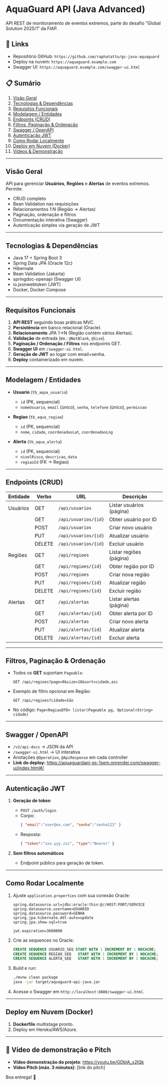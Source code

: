 # AquaGuard API (Java Advanced)

API REST de monitoramento de eventos extremos, parte do desafio “Global Solution 2025/1” da FIAP.

## 🔗 Links

- Repositório GitHub: `https://github.com/raphatatto/gs-java-aquaguard`
- Deploy na nuvem: `https://aquaguard.example.com`
- Swagger UI: `https://aquaguard.example.com/swagger-ui.html`

## 📋 Sumário

1. [Visão Geral](#vis%C3%A3o-geral)
2. [Tecnologias & Dependências](#tecnologias--depend%C3%AAncias)
3. [Requisitos Funcionais](#requisitos-funcionais)
4. [Modelagem / Entidades](#modelagem--entidades)
5. [Endpoints (CRUD)](#endpoints-crud)
6. [Filtros, Paginação & Ordenação](#filtros-pagina%C3%A7%C3%A3o--ordena%C3%A7%C3%A3o)
7. [Swagger / OpenAPI](#swagger--openapi)
8. [Autenticação JWT](#autentica%C3%A7%C3%A3o-jwt)
9. [Como Rodar Localmente](#como-rodar-localmente)
10. [Deploy em Nuvem (Docker)](#deploy-em-nuvem-docker)
11. [Vídeos & Demonstração](#v%C3%ADdeos--demonstra%C3%A7%C3%A3o)

---

## Visão Geral

API para gerenciar **Usuários**, **Regiões** e **Alertas** de eventos extremos. Permite:

- CRUD completo
- Bean Validation nas requisições
- Relacionamentos 1:N (Região → Alertas)
- Paginação, ordenação e filtros
- Documentação interativa (Swagger)
- Autenticação simples via geração de JWT

---

## Tecnologias & Dependências

- Java 17 + Spring Boot 3
- Spring Data JPA (Oracle 12c)
- Hibernate
- Bean Validation (Jakarta)
- springdoc-openapi (Swagger UI)
- io.jsonwebtoken (JWT)
- Docker, Docker Compose

---

## Requisitos Funcionais

1. **API REST** seguindo boas práticas MVC.
2. **Persistência** em banco relacional (Oracle).
3. **Relacionamento** JPA 1→N (Região contém vários Alertas).
4. **Validação** de entrada (ex.: `@NotBlank`, `@Size`).
5. **Paginação / Ordenação / Filtros** nos endpoints GET.
6. **Swagger UI** em `/swagger-ui.html`.
7. **Geração de JWT** ao logar com email+senha.
8. **Deploy** containerizado em nuvem.

---

## Modelagem / Entidades

- **Usuario** (`tb_aqua_usuario`)
  - `id` (PK, sequencial)
  - `nomeUsuario`, `email` (único), `senha`, `telefone` (único), `permissao`

- **Regiao** (`tb_aqua_regiao`)
  - `id` (PK, sequencial)
  - `nome`, `cidade`, `coordenadasLat`, `coordenadasLng`

- **Alerta** (`tb_aqua_alerta`)
  - `id` (PK, sequencial)
  - `nivelRisco`, `descricao`, `data`
  - `regiaoId` (FK → Regiao)

---

## Endpoints (CRUD)

| Entidade | Verbo | URL                  | Descrição               |
| -------- | ----- | -------------------- | ----------------------- |
| Usuários | GET   | `/api/usuarios`      | Listar usuários (página)|
|          | GET   | `/api/usuarios/{id}` | Obter usuário por ID    |
|          | POST  | `/api/usuarios`      | Criar novo usuário      |
|          | PUT   | `/api/usuarios/{id}` | Atualizar usuário       |
|          | DELETE| `/api/usuarios/{id}` | Excluir usuário         |
| Regiões  | GET   | `/api/regioes`       | Listar regiões (página) |
|          | GET   | `/api/regioes/{id}`  | Obter região por ID     |
|          | POST  | `/api/regioes`       | Criar nova região       |
|          | PUT   | `/api/regioes/{id}`  | Atualizar região        |
|          | DELETE| `/api/regioes/{id}`  | Excluir região          |
| Alertas  | GET   | `/api/alertas`       | Listar alertas (página) |
|          | GET   | `/api/alertas/{id}`  | Obter alerta por ID     |
|          | POST  | `/api/alertas`       | Criar novo alerta       |
|          | PUT   | `/api/alertas/{id}`  | Atualizar alerta        |
|          | DELETE| `/api/alertas/{id}`  | Excluir alerta          |

---

## Filtros, Paginação & Ordenação

- Todos os **GET** suportam `Pageable`:
  ```
  GET /api/regioes?page=0&size=10&sort=cidade,asc
  ```
- Exemplo de filtro opcional em Região:
  ```
  GET /api/regioes?cidade=São
  ```
- No código: `Page<RegiaoDTO> listar(Pageable pg, Optional<String> cidade)`

---

## Swagger / OpenAPI

- `/v3/api-docs` → JSON da API
- `/swagger-ui.html` → UI interativa
- Anotações `@Operation`, `@ApiResponse` em cada controller
- **Link do deploy:** https://aquaguardapi-gs-1sem.onrender.com/swagger-ui/index.html#/

---

## Autenticação JWT

1. **Geração de token**
   - `POST /auth/login`
   - Corpo:
     ```json
     { "email":"user@ex.com", "senha":"senha123" }
     ```
   - Resposta:
     ```json
     { "token":"xxx.yyy.zzz", "type":"Bearer" }
     ```

2. **Sem filtros automáticos**
   - Endpoint público para geração de token.

---

## Como Rodar Localmente

1. Ajuste `application.properties` com sua conexão Oracle:
   ```properties
   spring.datasource.url=jdbc:oracle:thin:@//HOST:PORT/SERVICE
   spring.datasource.username=USUARIO
   spring.datasource.password=SENHA
   spring.jpa.hibernate.ddl-auto=update
   spring.jpa.show-sql=true

   jwt.expiration=3600000
   ```
2. Crie as sequences no Oracle:
   ```sql
   CREATE SEQUENCE USUARIO_SEQ START WITH 1 INCREMENT BY 1 NOCACHE;
   CREATE SEQUENCE REGIAO_SEQ   START WITH 1 INCREMENT BY 1 NOCACHE;
   CREATE SEQUENCE ALERTA_SEQ   START WITH 1 INCREMENT BY 1 NOCACHE;
   ```
3. Build e run:
   ```bash
   ./mvnw clean package
   java -jar target/aquaguard-api-java.jar
   ```
4. Acesse o Swagger em `http://localhost:8080/swagger-ui.html`.

---

## Deploy em Nuvem (Docker)

1. **Dockerfile** multistage pronto.
2. Deploy em Heroku/AWS/Azure.

---

## 🎥 Vídeo de demonstração e Pitch
- **Vídeo demonstração do projeto**: https://youtu.be/GDblA_x2lQk
- **Vídeo Pitch (máx. 3 minutos)**: [link do pitch]


Boa entrega! 🚀
